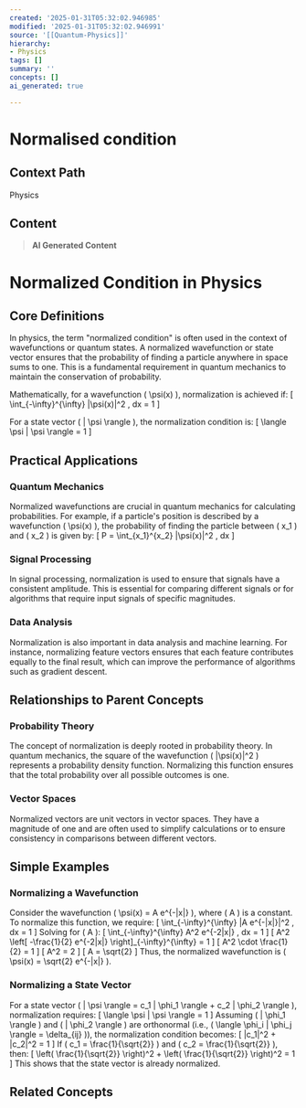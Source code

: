 ```yaml
---
created: '2025-01-31T05:32:02.946985'
modified: '2025-01-31T05:32:02.946991'
source: '[[Quantum-Physics]]'
hierarchy:
- Physics
tags: []
summary: ''
concepts: []
ai_generated: true

---
```


# Normalised condition

## Context Path
Physics

## Content
> **AI Generated Content**
 # Normalized Condition in Physics

## Core Definitions

In physics, the term "normalized condition" is often used in the context of wavefunctions or quantum states. A normalized wavefunction or state vector ensures that the probability of finding a particle anywhere in space sums to one. This is a fundamental requirement in quantum mechanics to maintain the conservation of probability.

Mathematically, for a wavefunction \( \psi(x) \), normalization is achieved if:
\[ \int_{-\infty}^{\infty} |\psi(x)|^2 \, dx = 1 \]

For a state vector \( | \psi \rangle \), the normalization condition is:
\[ \langle \psi | \psi \rangle = 1 \]

## Practical Applications

### Quantum Mechanics
Normalized wavefunctions are crucial in quantum mechanics for calculating probabilities. For example, if a particle's position is described by a wavefunction \( \psi(x) \), the probability of finding the particle between \( x_1 \) and \( x_2 \) is given by:
\[ P = \int_{x_1}^{x_2} |\psi(x)|^2 \, dx \]

### Signal Processing
In signal processing, normalization is used to ensure that signals have a consistent amplitude. This is essential for comparing different signals or for algorithms that require input signals of specific magnitudes.

### Data Analysis
Normalization is also important in data analysis and machine learning. For instance, normalizing feature vectors ensures that each feature contributes equally to the final result, which can improve the performance of algorithms such as gradient descent.

## Relationships to Parent Concepts

### Probability Theory
The concept of normalization is deeply rooted in probability theory. In quantum mechanics, the square of the wavefunction \( |\psi(x)|^2 \) represents a probability density function. Normalizing this function ensures that the total probability over all possible outcomes is one.

### Vector Spaces
Normalized vectors are unit vectors in vector spaces. They have a magnitude of one and are often used to simplify calculations or to ensure consistency in comparisons between different vectors.

## Simple Examples

### Normalizing a Wavefunction
Consider the wavefunction \( \psi(x) = A e^{-|x|} \), where \( A \) is a constant. To normalize this function, we require:
\[ \int_{-\infty}^{\infty} |A e^{-|x|}|^2 \, dx = 1 \]
Solving for \( A \):
\[ \int_{-\infty}^{\infty} A^2 e^{-2|x|} \, dx = 1 \]
\[ A^2 \left[ -\frac{1}{2} e^{-2|x|} \right]_{-\infty}^{\infty} = 1 \]
\[ A^2 \cdot \frac{1}{2} = 1 \]
\[ A^2 = 2 \]
\[ A = \sqrt{2} \]
Thus, the normalized wavefunction is \( \psi(x) = \sqrt{2} e^{-|x|} \).

### Normalizing a State Vector
For a state vector \( | \psi \rangle = c_1 | \phi_1 \rangle + c_2 | \phi_2 \rangle \), normalization requires:
\[ \langle \psi | \psi \rangle = 1 \]
Assuming \( | \phi_1 \rangle \) and \( | \phi_2 \rangle \) are orthonormal (i.e., \( \langle \phi_i | \phi_j \rangle = \delta_{ij} \)), the normalization condition becomes:
\[ |c_1|^2 + |c_2|^2 = 1 \]
If \( c_1 = \frac{1}{\sqrt{2}} \) and \( c_2 = \frac{1}{\sqrt{2}} \), then:
\[ \left( \frac{1}{\sqrt{2}} \right)^2 + \left( \frac{1}{\sqrt{2}} \right)^2 = 1 \]
This shows that the state vector is already normalized.

## Related Concepts
